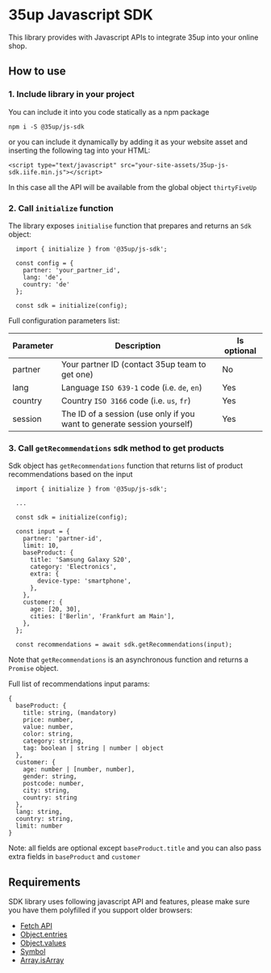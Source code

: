 # 35up Javascript SDK

This library provides with Javascript APIs to integrate 35up
into your online shop.

## How to use

### 1. Include library in your project
You can include it into you code statically as a npm package
```$xslt
npm i -S @35up/js-sdk
```

or you can include it dynamically by adding it as your website asset and
inserting the following tag into your HTML:
```$xslt
<script type="text/javascript" src="your-site-assets/35up-js-sdk.iife.min.js"></script>
```

In this case all the API will be available from the global object
`thirtyFiveUp`

### 2. Call `initialize` function
The library exposes `initialise` function that prepares and returns an 
`Sdk` object:

```
  import { initialize } from '@35up/js-sdk';

  const config = {
    partner: 'your_partner_id',
    lang: 'de',
    country: 'de'
  };
  
  const sdk = initialize(config); 
```

Full configuration parameters list:

Parameter | Description | Is optional
--- | --- | ---
partner | Your partner ID (contact 35up team to get one) | No
lang | Language `ISO 639-1` code (i.e. `de`, `en`) | Yes
country | Country `ISO 3166` code (i.e. `us`, `fr`) | Yes   
session | The ID of a session (use only if you want to generate session yourself) | Yes

### 3. Call `getRecommendations` sdk method to get products
Sdk object has `getRecommendations` function that returns list of product 
recommendations based on the input

```
  import { initialize } from '@35up/js-sdk';

  ...
  
  const sdk = initialize(config); 

  const input = {
    partner: 'partner-id',
    limit: 10,
    baseProduct: {
      title: 'Samsung Galaxy S20',
      category: 'Electronics',
      extra: {
        device-type: 'smartphone',
      },
    },
    customer: {
      age: [20, 30],
      cities: ['Berlin', 'Frankfurt am Main'],
    },
  };

  const recommendations = await sdk.getRecommendations(input);
```

Note that `getRecommendations` is an asynchronous function and returns a 
`Promise` object.

Full list of recommendations input params:
```
{
  baseProduct: {
    title: string, (mandatory)
    price: number,
    value: number,
    color: string,
    category: string,
    tag: boolean | string | number | object
  },
  customer: {
    age: number | [number, number],
    gender: string,
    postcode: number,
    city: string,
    country: string
  },
  lang: string,
  country: string,
  limit: number
}
```
Note: all fields are optional except `baseProduct.title` and you can also pass 
extra fields in `baseProduct` and `customer`

## Requirements

SDK library uses following javascript API and features, please make sure you have them polyfilled if you support older browsers:
 - [Fetch API]
 - [Object.entries]
 - [Object.values]
 - [Symbol]
 - [Array.isArray]


<!-- LINKS -->

[Fetch API]: https://developer.mozilla.org/en-US/docs/Web/API/Fetch_API
[Object.entries]: https://developer.mozilla.org/en-US/docs/Web/JavaScript/Reference/Global_Objects/Object/entries
[Object.values]: https://developer.mozilla.org/en-US/docs/Web/JavaScript/Reference/Global_Objects/Object/values
[Symbol]: https://developer.mozilla.org/en-US/docs/Web/JavaScript/Reference/Global_Objects/Symbol
[Array.isArray]: https://developer.mozilla.org/en-US/docs/Web/JavaScript/Reference/Global_Objects/Array/isArray
